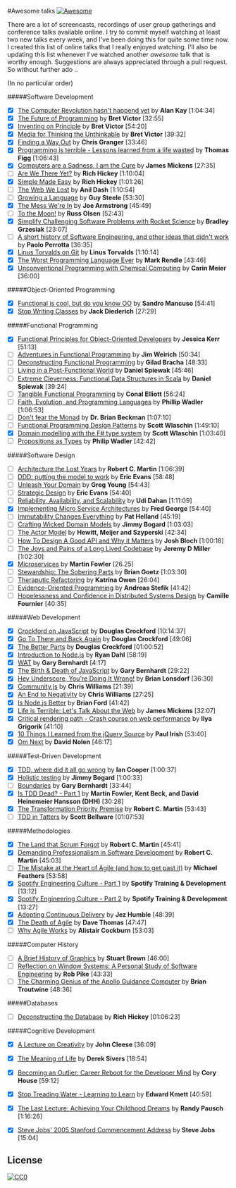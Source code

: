 #Awesome talks
[![Awesome](https://cdn.rawgit.com/sindresorhus/awesome/d7305f38d29fed78fa85652e3a63e154dd8e8829/media/badge.svg)](https://github.com/sindresorhus/awesome)

There are a lot of screencasts, recordings of user group gatherings and conference talks available online. I try to commit myself watching at least two new talks every week, and I've been doing this for quite some time now. I created this list of online talks that I really enjoyed watching. I'll also be updating this list whenever I've watched another *awesome* talk that is worthy enough. Suggestions are always appreciated through a pull request. So without further ado ..

(In no particular order)

#####Software Development
* [x] [The Computer Revolution hasn't happend yet](https://www.youtube.com/watch?v=oKg1hTOQXoY) by **Alan Kay** [1:04:34]
* [x] [The Future of Programming](https://vimeo.com/71278954) by **Bret Victor** [32:55]
* [x] [Inventing on Principle](https://vimeo.com/36579366) by **Bret Victor** [54:20]
* [x] [Media for Thinking the Unthinkable](http://worrydream.com/MediaForThinkingTheUnthinkable/) by **Bret Victor** [39:32]
* [x] [Finding a Way Out](http://www.infoq.com/presentations/reimagining-software) by **Chris Granger** [33:46]
* [x] [Programming is terrible - Lessons learned from a life wasted](https://www.youtube.com/watch?v=csyL9EC0S0c) by **Thomas Figg** [1:06:43]
* [x] [Computers are a Sadness, I am the Cure](https://vimeo.com/95066828) by **James Mickens** [27:35]
* [ ] [Are We There Yet?](http://www.infoq.com/presentations/Are-We-There-Yet-Rich-Hickey) by **Rich Hickey** [1:10:04]
* [x] [Simple Made Easy](http://www.infoq.com/presentations/Simple-Made-Easy) by **Rich Hickey** [1:01:26]
* [ ] [The Web We Lost](https://www.youtube.com/watch?v=9KKMnoTTHJk) by **Anil Dash** [1:10:54]
* [ ] [Growing a Language](https://www.youtube.com/watch?v=_ahvzDzKdB0) by **Guy Steele** [53:30]
* [x] [The Mess We're In](https://www.youtube.com/watch?v=lKXe3HUG2l4&list=UU_QIfHvN9auy2CoOdSfMWDw) by **Joe Armstrong** [45:49]
* [ ] [To the Moon!](https://www.youtube.com/watch?v=4Sso4HtvJsw) by **Russ Olsen** [52:43]
* [x] [Simplify Challenging Software Problems with Rocket Science](https://www.youtube.com/watch?v=h1g1YyVO6j8) by **Bradley Grzesiak** [23:07]
* [ ] [A short history of Software Engineering, and other ideas that didn't work](https://www.youtube.com/watch?v=9IPn5Gk_OiM) by **Paolo Perrotta** [36:35]
* [x] [Linus Torvalds on Git](https://www.youtube.com/watch?v=idLyobOhtO4) by **Linus Torvalds** [1:10:14]
* [x] [The Worst Programming Language Ever](http://www.infoq.com/presentations/worst-programming-language) by **Mark Rendle** [43:46]
* [x] [Unconventional Programming with Chemical Computing](https://www.youtube.com/watch?v=cHoYNStQOEc) by **Carin Meier** [36:00]

#####Object-Oriented Programming

* [x] [Functional is cool, but do you know OO](http://www.parleys.com/play/51aa0172e4b01033a7e4b67a/) by **Sandro Mancuso** [54:41]
* [x] [Stop Writing Classes](http://pyvideo.org/video/880/stop-writing-classes) by **Jack Diederich** [27:29]

#####Functional Programming

* [x] [Functional Principles for Object-Oriented Developers](http://www.youtube.com/watch?v=pMGY9ViIGNU) by **Jessica Kerr** [51:13]
* [ ] [Adventures in Functional Programming](https://vimeo.com/45140590) by **Jim Weirich** [50:34]
* [ ] [Deconstructing Functional Programming](http://www.infoq.com/presentations/functional-pros-cons) by **Gilad Bracha** [48:33]
* [ ] [Living in a Post-Functional World](http://www.infoq.com/presentations/post-functional-scala-clojure-haskell) by **Daniel Spiewak** [45:46]
* [ ] [Extreme Cleverness: Functional Data Structures in Scala](https://www.youtube.com/watch?v=pNhBQJN44YQ) by **Daniel Spiewak** [39:24]
* [ ] [Tangible Functional Programming](https://www.youtube.com/watch?v=faJ8N0giqzw) by **Conal Elliott** [56:24]
* [ ] [Faith, Evolution, and Programming Languages](https://www.youtube.com/watch?v=8frGknO8rIg) by **Phillip Wadler** [1:06:53]
* [ ] [Don't fear the Monad](https://www.youtube.com/watch?v=ZhuHCtR3xq8) by **Dr. Brian Beckman** [1:07:10]
* [ ] [Functional Programming Design Patterns](https://skillsmatter.com/skillscasts/6120-functional-programming-design-patterns-with-scott-wlaschin) by **Scott Wlaschin** [1:49:10]
* [x] [Domain modelling with the F# type system](http://vimeo.com/97507575) by **Scott Wlaschin** [1:03:40]
* [ ] [Propositions as Types](https://www.youtube.com/watch?v=IOiZatlZtGU) by **Philip Wadler** [42:42]

#####Software Design

* [ ] [Architecture the Lost Years](http://www.confreaks.com/videos/759-rubymidwest2011-keynote-architecture-the-lost-years) by **Robert C. Martin** [1:06:39]
* [ ] [DDD: putting the model to work](http://www.infoq.com/presentations/model-to-work-evans) by **Eric Evans** [58:48]
* [ ] [Unleash Your Domain](https://vimeo.com/19428577) by **Greg Young** [54:43]
* [ ] [Strategic Design](http://www.infoq.com/presentations/strategic-design-evans) by **Eric Evans** [54:40]
* [ ] [Reliability, Availability, and Scalability](https://vimeo.com/6222577) by **Udi Dahan** [1:11:09]
* [x] [Implementing Micro Service Architectures](https://vimeo.com/79866979) by **Fred George** [54:40]
* [ ] [Immutability Changes Everything](http://vimeo.com/52831373) by **Pat Helland** [45:19]
* [ ] [Crafting Wicked Domain Models](https://vimeo.com/43598193) by **Jimmy Bogard** [1:03:03]
* [ ] [The Actor Model](http://channel9.msdn.com/Shows/Going+Deep/Hewitt-Meijer-and-Szyperski-The-Actor-Model-everything-you-wanted-to-know-but-were-afraid-to-ask) by **Hewitt, Meijer and Szyperski** [42:34]
* [ ] [How To Design A Good API and Why it Matters](http://www.youtube.com/watch?v=aAb7hSCtvGw) by **Josh Bloch** [1:00:18]
* [ ] [The Joys and Pains of a Long Lived Codebase](http://www.infoq.com/presentations/Lessons-Learned-Jeremy-Miller) by **Jeremy D Miller** [1:02:30]
* [x] [Microservices](https://www.youtube.com/watch?v=wgdBVIX9ifA) by **Martin Fowler** [26.25]
* [ ] [Stewardship: The Sobering Parts](https://www.youtube.com/watch?v=2y5Pv4yN0b0) by **Brian Goetz** [1:03:30]
* [ ] [Theraputic Refactoring](https://www.youtube.com/watch?v=J4dlF0kcThQ) by **Katrina Owen** [26:04]
* [ ] [Evidence-Oriented Programming](https://www.youtube.com/watch?v=uEFrE6cgVNY) by **Andreas Stefik** [41:42]
* [ ] [Hopelessness and Confidence in Distributed Systems Design](https://www.youtube.com/watch?v=TlU1opuCXB0) by **Camille Fournier** [40:35]

#####Web Development

* [x] [Crockford on JavaScript](https://www.youtube.com/playlist?list=PL7664379246A246CB) by **Douglas Crockford** [10:14:37]
* [x] [Go To There and Back Again](http://vimeo.com/78893726) by **Douglas Crockford** [49:06]
* [x] [The Better Parts](https://www.youtube.com/watch?v=bo36MrBfTk4) by **Douglas Crockford** [01:00:52]
* [x] [Introduction to Node.js](http://www.yuiblog.com/blog/2010/05/20/video-dahl/) by **Ryan Dahl** [58:19]
* [x] [WAT](https://www.destroyallsoftware.com/talks/wat) by **Gary Bernhardt** [4:17]
* [x] [The Birth & Death of JavaScript](https://www.destroyallsoftware.com/talks/the-birth-and-death-of-javascript) by **Gary Bernhardt** [29:22]
* [x] [Hey Underscore, You're Doing It Wrong!](http://www.youtube.com/watch?v=m3svKOdZijA) by **Brian Lonsdorf** [36:30]
* [x] [Community.js](https://www.youtube.com/watch?v=23Yxji-tEfc) by **Chris Williams** [21:39]
* [x] [An End to Negativity](https://www.youtube.com/watch?v=17rkSdkc5TI) by **Chris Williams** [27:25]
* [x] [Is Node.js Better](https://www.youtube.com/watch?v=C5fa1LZYodQ) by **Brian Ford** [41:42]
* [x] [Life is Terrible: Let's Talk About the Web](http://vimeo.com/111122950) by **James Mickens** [32:07]
* [x] [Critical rendering path - Crash course on web performance](https://www.youtube.com/watch?v=PkOBnYxqj3k) by **Ilya Grigorik** [41:10]
* [x] [10 Things I Learned from the jQuery Source](https://vimeo.com/12529436) by **Paul Irish** [53:40]
* [x] [Om Next](https://www.youtube.com/watch?v=ByNs9TG30E8) by **David Nolen** [46:17]

#####Test-Driven Development

* [x] [TDD, where did it all go wrong](http://vimeo.com/68375232) by **Ian Cooper** [1:00:37]
* [x] [Holistic testing](http://vimeo.com/68390508) by **Jimmy Bogard** [1:00:33]
* [ ] [Boundaries](https://www.destroyallsoftware.com/talks/boundaries) by **Gary Bernhardt** [33:44]
* [x] [Is TDD Dead? - Part 1](https://www.youtube.com/watch?v=z9quxZsLcfo) by **Martin Fowler, Kent Beck, and David Heinemeier Hansson (DHH)** [30:28]
* [x] [The Transformation Priority Premise](https://www.youtube.com/watch?v=B93QezwTQpI) by **Robert C. Martin** [53:43]
* [ ] [TDD in Tatters](https://vimeo.com/97537026) by **Scott Bellware** [01:07:53]

#####Methodologies

* [x] [The Land that Scrum Forgot](https://www.youtube.com/watch?v=hG4LH6P8Syk) by **Robert C. Martin** [45:41]
* [x] [Demanding Professionalism in Software Development](https://www.youtube.com/watch?v=p0O1VVqRSK0) by **Robert C. Martin** [45:03]
* [ ] [The Mistake at the Heart of Agile (and how to get past it)](http://ndc2011.macsimum.no/mp4/Day1%20Wednesday/Track4%201500-1600.mp4) by **Michael Feathers** [53:58]
* [x] [Spotify Engineering Culture - Part 1](https://vimeo.com/85490944) by **Spotify Training & Development** [13:12]
* [x] [Spotify Engineering Culture - Part 2](http://vimeo.com/94950270) by **Spotify Training & Development** [13:27]
* [x] [Adopting Continuous Delivery](https://www.youtube.com/watch?v=ZLBhVEo1OG4) by **Jez Humble** [48:39]
* [x] [The Death of Agile](http://www.thoughtworks.com/talks/the-death-of-agile) by **Dave Thomas** [47:47]
* [ ] [Why Agile Works](https://www.youtube.com/watch?v=BdSiBlLafNY) by **Alistair Cockburn** [53:03]

#####Computer History
* [ ] [A Brief History of Graphics](https://www.youtube.com/playlist?list=PLOQZmjD6P2HlOoEVKOPaCFvLnjP865X1f) by **Stuart Brown** [46:00]
* [ ] [Reflection on Window Systems: A Personal Study of Software Engineering](http://epresence.kmdi.utoronto.ca/1/watch/630.aspx) by **Rob Pike** [43:33]
* [ ] [The Charming Genius of the Apollo Guidance Computer](https://www.youtube.com/watch?v=xY45YE7ggng) by **Brian Troutwine** [48:36]

#####Databases
* [ ] [Deconstructing the Database](https://www.youtube.com/watch?v=Cym4TZwTCNU) by **Rich Hickey** [01:06:23]

#####Cognitive Development
* [x] [A Lecture on Creativity](https://www.youtube.com/watch?v=Qby0ed4aVpo) by **John Cleese** [36:09]
* [x] [The Meaning of Life](https://www.youtube.com/watch?v=zzcCWEb-tyk) by **Derek Sivers** [18:54]
* [x] [Becoming an Outlier: Career Reboot for the Developer Mind](https://vimeo.com/97415346) by **Cory House** [59:12]
* [x] [Stop Treading Water - Learning to Learn](https://yow.eventer.com/yow-2014-1222/stop-treading-water-learning-to-learn-by-edward-kmett-1750) by **Edward Kmett** [40:59]
* [x] [The Last Lecture: Achieving Your Childhood Dreams](https://www.youtube.com/watch?v=ji5_MqicxSo) by **Randy Pausch** [1:16:26]
* [x] [Steve Jobs' 2005 Stanford Commencement Address](https://www.youtube.com/watch?v=UF8uR6Z6KLc) by **Steve Jobs** [15:04]


## License

[![CC0](http://i.creativecommons.org/p/zero/1.0/88x31.png)](http://creativecommons.org/publicdomain/zero/1.0/)

